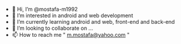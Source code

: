 - 👋 Hi, I’m @mostafa-m1992
- 👀 I’m interested in android and web development 
- 🌱 I’m currently learning android and web, front-end and back-end
- 💞️ I’m looking to collaborate on ...
- 📫 How to reach me " m.mostafa@yahoo.com "

<!---
mostafa-m1992/mostafa-m1992 is a ✨ special ✨ repository because its `README.md` (this file) appears on your GitHub profile.
You can click the Preview link to take a look at your changes.
--->

